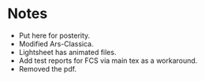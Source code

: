 # Notes  
* Put here for posterity.  
* Modified Ars-Classica.  
* Lightsheet has animated files.  
* Add test reports for FCS via main tex as a workaround.
* Removed the pdf.
